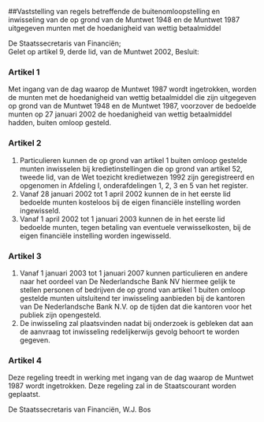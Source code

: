 <meta http-equiv='Content-Type' content='text/html; charset=utf-8' />

##Vaststelling van regels betreffende de buitenomloopstelling en inwisseling van de op grond van de Muntwet 1948 en de Muntwet 1987 uitgegeven munten met de hoedanigheid van wettig betaalmiddel

De Staatssecretaris van Financiën;  
Gelet op artikel 9, derde lid, van de Muntwet 2002,
Besluit:    

### Artikel  1  

Met ingang van de dag waarop de Muntwet 1987 wordt ingetrokken, worden de munten met de hoedanigheid van wettig betaalmiddel die zijn uitgegeven op grond van de Muntwet 1948 en de Muntwet 1987, voorzover de bedoelde munten op 27 januari 2002 de hoedanigheid van wettig betaalmiddel hadden, buiten omloop gesteld. 

### Artikel  2  

1.  Particulieren kunnen de op grond van artikel 1 buiten omloop gestelde munten inwisselen bij kredietinstellingen die op grond van artikel 52, tweede lid, van de Wet toezicht kredietwezen 1992 zijn geregistreerd en opgenomen in Afdeling I, onderafdelingen 1, 2, 3 en 5 van het register.   
2.  Vanaf 28 januari 2002 tot 1 april 2002 kunnen de in het eerste lid bedoelde munten kosteloos bij de eigen financiële instelling worden ingewisseld.   
3.  Vanaf 1 april 2002 tot 1 januari 2003 kunnen de in het eerste lid bedoelde munten, tegen betaling van eventuele verwisselkosten, bij de eigen financiële instelling worden ingewisseld.  

### Artikel  3  

1.  Vanaf 1 januari 2003 tot 1 januari 2007 kunnen particulieren en andere naar het oordeel van De Nederlandsche Bank NV hiermee gelijk te stellen personen of bedrijven de op grond van artikel 1 buiten omloop gestelde munten uitsluitend ter inwisseling aanbieden bij de kantoren van De Nederlandsche Bank N.V. op de tijden dat die kantoren voor het publiek zijn opengesteld.   
2.  De inwisseling zal plaatsvinden nadat bij onderzoek is gebleken dat aan de aanvraag tot inwisseling redelijkerwijs gevolg behoort te worden gegeven.  

### Artikel  4  

Deze regeling treedt in werking met ingang van de dag waarop de Muntwet 1987 wordt ingetrokken. 
Deze regeling zal in de Staatscourant worden geplaatst.   

De 
Staatssecretaris van Financiën, 
W.J. Bos      
